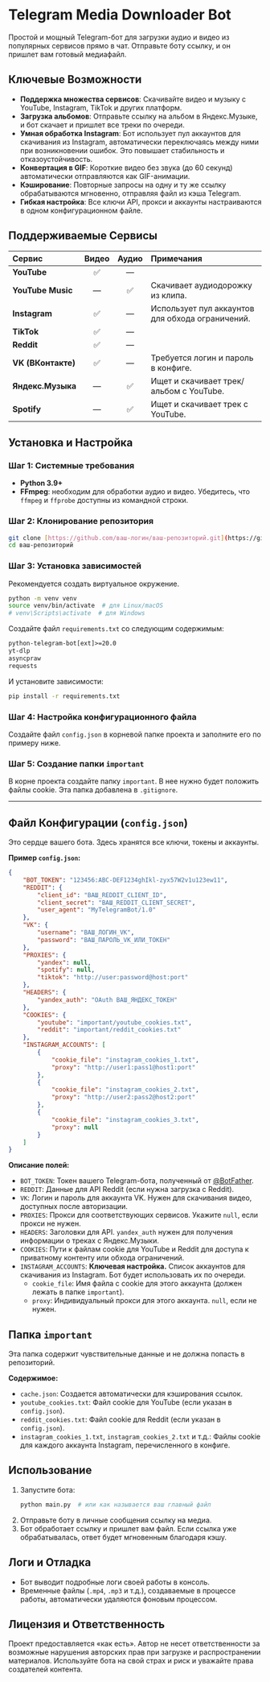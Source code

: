 # Telegram Media Downloader Bot

Простой и мощный Telegram-бот для загрузки аудио и видео из популярных сервисов прямо в чат. Отправьте боту ссылку, и он пришлет вам готовый медиафайл.

## Ключевые Возможности

-   **Поддержка множества сервисов**: Скачивайте видео и музыку с YouTube, Instagram, TikTok и других платформ.
-   **Загрузка альбомов**: Отправьте ссылку на альбом в Яндекс.Музыке, и бот скачает и пришлет все треки по очереди.
-   **Умная обработка Instagram**: Бот использует пул аккаунтов для скачивания из Instagram, автоматически переключаясь между ними при возникновении ошибок. Это повышает стабильность и отказоустойчивость.
-   **Конвертация в GIF**: Короткие видео без звука (до 60 секунд) автоматически отправляются как GIF-анимации.
-   **Кэширование**: Повторные запросы на одну и ту же ссылку обрабатываются мгновенно, отправляя файл из кэша Telegram.
-   **Гибкая настройка**: Все ключи API, прокси и аккаунты настраиваются в одном конфигурационном файле.

## Поддерживаемые Сервисы

| Сервис | Видео | Аудио | Примечания |
| :--- | :---: | :---: | :--- |
| **YouTube** | ✅ | — | |
| **YouTube Music** | — | ✅ | Скачивает аудиодорожку из клипа. |
| **Instagram** | ✅ | — | Использует пул аккаунтов для обхода ограничений. |
| **TikTok** | ✅ | — | |
| **Reddit** | ✅ | — | |
| **VK (ВКонтакте)**| ✅ | — | Требуется логин и пароль в конфиге. |
| **Яндекс.Музыка** | — | ✅ | Ищет и скачивает трек/альбом с YouTube. |
| **Spotify** | — | ✅ | Ищет и скачивает трек с YouTube. |

## Установка и Настройка

### Шаг 1: Системные требования

-   **Python 3.9+**
-   **FFmpeg**: необходим для обработки аудио и видео. Убедитесь, что `ffmpeg` и `ffprobe` доступны из командной строки.

### Шаг 2: Клонирование репозитория

```bash
git clone [https://github.com/ваш-логин/ваш-репозиторий.git](https://github.com/ваш-логин/ваш-репозиторий.git)
cd ваш-репозиторий
```

### Шаг 3: Установка зависимостей

Рекомендуется создать виртуальное окружение.

```bash
python -m venv venv
source venv/bin/activate  # для Linux/macOS
# venv\Scripts\activate  # для Windows
```

Создайте файл `requirements.txt` со следующим содержимым:

```txt
python-telegram-bot[ext]>=20.0
yt-dlp
asyncpraw
requests
```

И установите зависимости:
```bash
pip install -r requirements.txt
```

### Шаг 4: Настройка конфигурационного файла

Создайте файл `config.json` в корневой папке проекта и заполните его по примеру ниже.

### Шаг 5: Создание папки `important`

В корне проекта создайте папку `important`. В нее нужно будет положить файлы cookie. Эта папка добавлена в `.gitignore`.

---

## Файл Конфигурации (`config.json`)

Это сердце вашего бота. Здесь хранятся все ключи, токены и аккаунты.

**Пример `config.json`:**
```json
{
    "BOT_TOKEN": "123456:ABC-DEF1234ghIkl-zyx57W2v1u123ew11",
    "REDDIT": {
        "client_id": "ВАШ_REDDIT_CLIENT_ID",
        "client_secret": "ВАШ_REDDIT_CLIENT_SECRET",
        "user_agent": "MyTelegramBot/1.0"
    },
    "VK": {
        "username": "ВАШ_ЛОГИН_VK",
        "password": "ВАШ_ПАРОЛЬ_VK_ИЛИ_ТОКЕН"
    },
    "PROXIES": {
        "yandex": null,
        "spotify": null,
        "tiktok": "http://user:password@host:port"
    },
    "HEADERS": {
        "yandex_auth": "OAuth ВАШ_ЯНДЕКС_ТОКЕН"
    },
    "COOKIES": {
        "youtube": "important/youtube_cookies.txt",
        "reddit": "important/reddit_cookies.txt"
    },
    "INSTAGRAM_ACCOUNTS": [
        {
            "cookie_file": "instagram_cookies_1.txt",
            "proxy": "http://user1:pass1@host1:port"
        },
        {
            "cookie_file": "instagram_cookies_2.txt",
            "proxy": "http://user2:pass2@host2:port"
        },
        {
            "cookie_file": "instagram_cookies_3.txt",
            "proxy": null
        }
    ]
}
```

**Описание полей:**

-   `BOT_TOKEN`: Токен вашего Telegram-бота, полученный от [@BotFather](https://t.me/BotFather).
-   `REDDIT`: Данные для API Reddit (если нужна загрузка с Reddit).
-   `VK`: Логин и пароль для аккаунта VK. Нужен для скачивания видео, доступных после авторизации.
-   `PROXIES`: Прокси для соответствующих сервисов. Укажите `null`, если прокси не нужен.
-   `HEADERS`: Заголовки для API. `yandex_auth` нужен для получения информации о треках с Яндекс.Музыки.
-   `COOKIES`: Пути к файлам cookie для YouTube и Reddit для доступа к приватному контенту или обхода ограничений.
-   `INSTAGRAM_ACCOUNTS`: **Ключевая настройка.** Список аккаунтов для скачивания из Instagram. Бот будет использовать их по очереди.
    -   `cookie_file`: Имя файла с cookie для этого аккаунта (должен лежать в папке `important`).
    -   `proxy`: Индивидуальный прокси для этого аккаунта. `null`, если не нужен.

## Папка `important`

Эта папка содержит чувствительные данные и не должна попасть в репозиторий.

**Содержимое:**
-   `cache.json`: Создается автоматически для кэширования ссылок.
-   `youtube_cookies.txt`: Файл cookie для YouTube (если указан в `config.json`).
-   `reddit_cookies.txt`: Файл cookie для Reddit (если указан в `config.json`).
-   `instagram_cookies_1.txt`, `instagram_cookies_2.txt` и т.д.: Файлы cookie для каждого аккаунта Instagram, перечисленного в конфиге.

## Использование

1.  Запустите бота:
    ```bash
    python main.py  # или как называется ваш главный файл
    ```
2.  Отправьте боту в личные сообщения ссылку на медиа.
3.  Бот обработает ссылку и пришлет вам файл. Если ссылка уже обрабатывалась, ответ будет мгновенным благодаря кэшу.

## Логи и Отладка

-   Бот выводит подробные логи своей работы в консоль.
-   Временные файлы (`.mp4`, `.mp3` и т.д.), создаваемые в процессе работы, автоматически удаляются фоновым процессом.

## Лицензия и Ответственность

Проект предоставляется «как есть». Автор не несет ответственности за возможные нарушения авторских прав при загрузке и распространении материалов. Используйте бота на свой страх и риск и уважайте права создателей контента.

